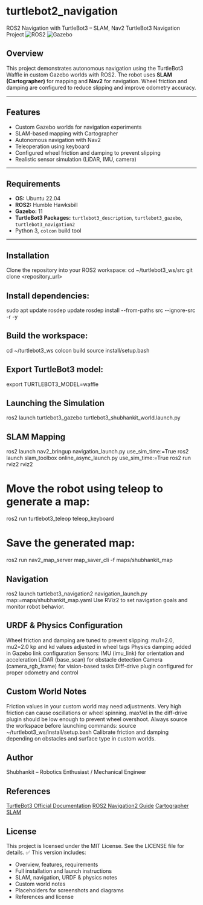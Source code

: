 # turtlebot2_navigation
ROS2 Navigation with TurtleBot3 – SLAM, Nav2
TurtleBot3 Navigation Project
![ROS2](https://img.shields.io/badge/ROS2-Humble-blue) ![Gazebo](https://img.shields.io/badge/Gazebo-11-orange)

## Overview
This project demonstrates autonomous navigation using the TurtleBot3 Waffle in custom Gazebo worlds with ROS2. The robot uses **SLAM (Cartographer)** for mapping and **Nav2** for navigation. Wheel friction and damping are configured to reduce slipping and improve odometry accuracy.

---

## Features
- Custom Gazebo worlds for navigation experiments  
- SLAM-based mapping with Cartographer  
- Autonomous navigation with Nav2  
- Teleoperation using keyboard  
- Configured wheel friction and damping to prevent slipping  
- Realistic sensor simulation (LiDAR, IMU, camera)

---

## Requirements
- **OS:** Ubuntu 22.04  
- **ROS2:** Humble Hawksbill  
- **Gazebo:** 11  
- **TurtleBot3 Packages:** `turtlebot3_description`, `turtlebot3_gazebo`, `turtlebot3_navigation2`  
- Python 3, `colcon` build tool  

---

## Installation
Clone the repository into your ROS2 workspace:
cd ~/turtlebot3_ws/src
git clone <repository_url>

## Install dependencies:
sudo apt update
rosdep update
rosdep install --from-paths src --ignore-src -r -y

## Build the workspace:
cd ~/turtlebot3_ws
colcon build
source install/setup.bash

## Export TurtleBot3 model:
export TURTLEBOT3_MODEL=waffle

## Launching the Simulation
ros2 launch turtlebot3_gazebo turtlebot3_shubhankit_world.launch.py

## SLAM Mapping
ros2 launch nav2_bringup navigation_launch.py use_sim_time:=True
ros2 launch slam_toolbox online_async_launch.py use_sim_time:=True
ros2 run rviz2 rviz2
# Move the robot using teleop to generate a map:
ros2 run turtlebot3_teleop teleop_keyboard
# Save the generated map:
ros2 run nav2_map_server map_saver_cli -f maps/shubhankit_map

## Navigation
ros2 launch turtlebot3_navigation2 navigation_launch.py map:=maps/shubhankit_map.yaml
Use RViz2 to set navigation goals and monitor robot behavior.

## URDF & Physics Configuration
Wheel friction and damping are tuned to prevent slipping:
mu1=2.0, mu2=2.0
kp and kd values adjusted in <gazebo> wheel tags
Physics damping added in Gazebo link configuration
Sensors:
IMU (imu_link) for orientation and acceleration
LiDAR (base_scan) for obstacle detection
Camera (camera_rgb_frame) for vision-based tasks
Diff-drive plugin configured for proper odometry and control

## Custom World Notes
Friction values in your custom world may need adjustments. Very high friction can cause oscillations or wheel spinning.
maxVel in the diff-drive plugin should be low enough to prevent wheel overshoot.
Always source the workspace before launching commands:
source ~/turtlebot3_ws/install/setup.bash
Calibrate friction and damping depending on obstacles and surface type in custom worlds.

## Author
Shubhankit – Robotics Enthusiast / Mechanical Engineer

## References
[TurtleBot3 Official Documentation](https://emanual.robotis.com/docs/en/platform/turtlebot3/overview/)
[ROS2 Navigation2 Guide](https://docs.nav2.org/)
[Cartographer SLAM](http://google-cartographer.readthedocs.io/en/latest/)


## License
This project is licensed under the MIT License. See the LICENSE file for details.
✅ This version includes:  
- Overview, features, requirements  
- Full installation and launch instructions  
- SLAM, navigation, URDF & physics notes  
- Custom world notes  
- Placeholders for screenshots and diagrams  
- References and license  



